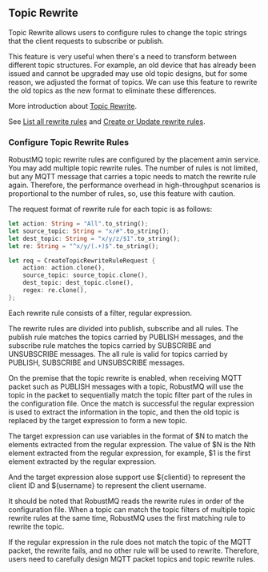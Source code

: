 ## Topic Rewrite
Topic Rewrite allows users to configure rules to change the topic strings that
the client requests to subscribe or publish.

This feature is very useful when there's a need to transform between different topic structures.
For example, an old device that has already been issued and cannot
be upgraded may use old topic designs, but for some reason, we adjusted the format of topics. We can use this feature
to rewrite the old topics as the new format to eliminate these differences.

More introduction about [Topic Rewrite](https://www.emqx.io/docs/en/v5.0/mqtt/mqtt-topic-rewrite.html).

See [List all rewrite rules](https://www.emqx.io/docs/en/v5.0/admin/api-docs.html#tag/MQTT/paths/~1mqtt~1topic_rewrite/get)
and [Create or Update rewrite rules](https://www.emqx.io/docs/en/v5.0/admin/api-docs.html#tag/MQTT/paths/~1mqtt~1topic_rewrite/put).

### Configure Topic Rewrite Rules
RobustMQ topic rewrite rules are configured by the placement amin service. You may add multiple topic rewrite rules. The number of rules is
not limited, but any MQTT message that carries a topic needs to match the rewrite rule again. Therefore,
the performance overhead in high-throughput scenarios is proportional to the number of rules,
so, use this feature with caution.

The request format of rewrite rule for each topic is as follows:
```rust
let action: String = "All".to_string();
let source_topic: String = "x/#".to_string();
let dest_topic: String = "x/y/z/$1".to_string();
let re: String = "^x/y/(.+)$".to_string();

let req = CreateTopicRewriteRuleRequest {
    action: action.clone(),
    source_topic: source_topic.clone(),
    dest_topic: dest_topic.clone(),
    regex: re.clone(),
};
```
Each rewrite rule consists of a filter, regular expression.

The rewrite rules are divided into publish, subscribe and all rules. The publish rule matches the topics carried
by PUBLISH messages, and the subscribe rule matches the topics carried by SUBSCRIBE and UNSUBSCRIBE messages.
The all rule is valid for topics carried by PUBLISH, SUBSCRIBE and UNSUBSCRIBE messages.

On the premise that the topic rewrite is enabled, when receiving MQTT packet such as PUBLISH messages with a topic,
RobustMQ will use the topic in the packet to sequentially match the topic filter part of the rules in the configuration
file. Once the match is successful the regular expression is used to extract the information in the topic,
and then the old topic is replaced by the target expression to form a new topic.

The target expression can use variables in the format of $N to match the elements extracted from the regular expression.
The value of $N is the Nth element extracted from the regular expression, for example, $1 is the first element
extracted by the regular expression.

And the target expression alose support use ${clientid} to represent the client ID and ${username} to represent the client username.

It should be noted that RobustMQ reads the rewrite rules in order of the configuration file. When a topic can match the
topic filters of multiple topic rewrite rules at the same time, RobustMQ uses the first matching rule to rewrite the topic.

If the regular expression in the rule does not match the topic of the MQTT packet, the rewrite fails, and no other
rule will be used to rewrite. Therefore, users need to carefully design MQTT packet topics and topic rewrite rules.
